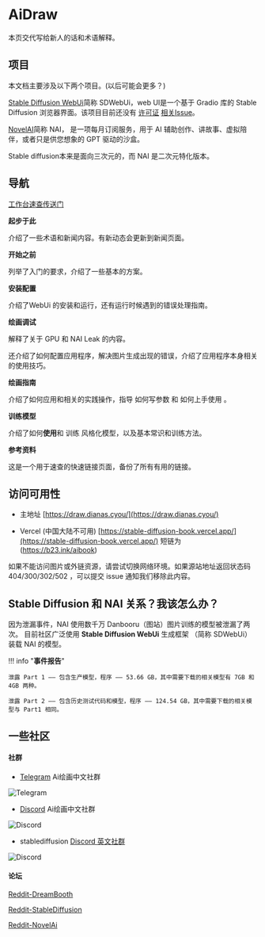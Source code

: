 # AiDraw

<!--
Copyright (C)  2022  StableDiffusionBook.
    Permission is granted to copy, distribute and/or modify this document
    under the terms of the GNU Free Documentation License, Version 1.3
    or any later version published by the Free Software Foundation;
    with no Invariant Sections, no Front-Cover Texts, and no Back-Cover Texts.
    A copy of the license is included in the section entitled "GNU
    Free Documentation License".
-->


本页交代写给新人的话和术语解释。


## 项目

本文档主要涉及以下两个项目。(以后可能会更多？)


[Stable Diffusion WebUi](https://github.com/AUTOMATIC1111/stable-diffusion-webui)简称 SDWebUi，web UI是一个基于 Gradio 库的 Stable Diffusion 浏览器界面。该项目目前还没有 [许可证](https://github.com/AUTOMATIC1111/stable-diffusion-webui/issues/24) [相关Issue](https://github.com/AUTOMATIC1111/stable-diffusion-webui/issues/2059)。

[NovelAI](https://novelai.net/)简称 NAI， 是一项每月订阅服务，用于 AI 辅助创作、讲故事、虚拟陪伴，或者只是供您想象的 GPT 驱动的沙盒。

Stable diffusion本来是面向三次元的，而 NAI 是二次元特化版本。

## 导航

[工作台速查传送门](https://draw.dianas.cyou/paint/)


**起步于此**

介绍了一些术语和新闻内容。有新动态会更新到新闻页面。

**开始之前**

列举了入门的要求，介绍了一些基本的方案。

**安装配置**

介绍了WebUi 的安装和运行，还有运行时候遇到的错误处理指南。

**绘画调试**

解释了关于 GPU 和 NAI Leak 的内容。

还介绍了如何配置应用程序，解决图片生成出现的错误，介绍了应用程序本身相关的使用技巧。

**绘画指南**

介绍了如何应用和相关的实践操作，指导 如何写参数 和 如何上手使用 。

**训练模型**

介绍了如何**使用**和 训练 风格化模型，以及基本常识和训练方法。

**参考资料**

这是一个用于速查的快速链接页面，备份了所有有用的链接。


## 访问可用性

- 主地址
[https://draw.dianas.cyou/](https://draw.dianas.cyou/)

- Vercel (中国大陆不可用)
[https://stable-diffusion-book.vercel.app/](https://stable-diffusion-book.vercel.app/) 短链为(https://b23.ink/aibook)

如果不能访问图片或外链资源，请尝试切换网络环境。如果源站地址返回状态码 404/300/302/502 ，可以提交 issue 通知我们移除此内容。


## Stable Diffusion 和 NAI 关系？我该怎么办？

因为泄漏事件，NAI 使用数千万 Danbooru（图站）图片训练的模型被泄漏了两次。 目前社区广泛使用 **Stable Diffusion WebUi** 生成框架 （简称 SDWebUi）装载 NAI 的模型。


!!! info "**事件报告**"

    泄露 Part 1 —— 包含生产模型，程序 —— 53.66 GB，其中需要下载的相关模型有 7GB 和 4GB 两种。

    泄露 Part 2 —— 包含历史测试代码和模型，程序 —— 124.54 GB，其中需要下载的相关模型与 Part1 相同。



## 一些社区


#### 社群

- [Telegram](https://t.me/StableDiffusion_CN) Ai绘画中文社群
<img src="https://img.shields.io/badge/Telegram-Group-blue" alt="Telegram">

- [Discord](https://discord.gg/vhsArSSA6K) Ai绘画中文社群
<img src="https://img.shields.io/discord/1033769426216046622?color=blue&label=Discord_Ai%E7%BB%98%E7%94%BB%E4%B8%AD%E6%96%87%E7%BB%84" alt="Discord">

- stablediffusion [Discord 英文社群](https://discord.gg/stablediffusion) 
<img src="https://img.shields.io/discord/1002292111942635562?color=blue&label=Discord_stablediffusion" alt="Discord">


#### 论坛

[Reddit-DreamBooth](https://www.reddit.com/r/DreamBooth/)

[Reddit-StableDiffusion](https://www.reddit.com/r/StableDiffusion/)

[Reddit-NovelAi](https://www.reddit.com/r/NovelAi/)